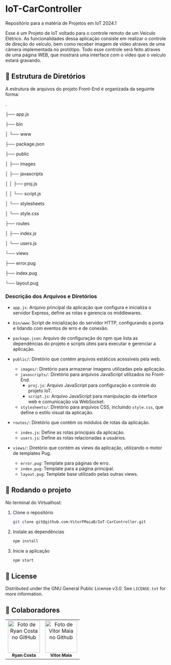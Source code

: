 <a name="readme-top"></a>

# IoT-CarController
Repositório para a matéria de Projetos em IoT 2024.1

Esse é um Projeto de IoT voltado para o controle remoto de um Veículo Elétrico. As funcionalidades dessa aplicação consiste em realizar o controle de direção do veículo, bem como receber imagem de vídeo atraves de uma câmera implementada no protótipo. Todo esse controle será feito atraves de uma página WEB, que mostrará uma interface com o vídeo que o veículo estará gravando. 
   
## :file_folder: Estrutura de Diretórios

A estrutura de arquivos do projeto Front-End é organizada da seguinte forma:

.

├── app.js

├── bin

│ └── www

├── package.json

├── public

│ ├── images

│ ├── javascripts

│ │ ├── proj.js

│ │ └── script.js

│ └── stylesheets

│ └── style.css

├── routes

│ ├── index.js

│ └── users.js

└── views

├── error.pug

├── index.pug

└── layout.pug


### Descrição dos Arquivos e Diretórios

- `app.js`: Arquivo principal da aplicação que configura e inicializa o servidor Express, define as rotas e gerencia os middlewares.

- `bin/www`: Script de inicialização do servidor HTTP, configurando a porta e lidando com eventos de erro e de conexão.

- `package.json`: Arquivo de configuração do npm que lista as dependências do projeto e scripts úteis para executar e gerenciar a aplicação.

- `public/`: Diretório que contém arquivos estáticos acessíveis pela web.
  - `images/`: Diretório para armazenar imagens utilizadas pela aplicação.
  - `javascripts/`: Diretório para arquivos JavaScript utilizados no Front-End.
    - `proj.js`: Arquivo JavaScript para configuração e controle do projeto IoT.
    - `script.js`: Arquivo JavaScript para manipulação da interface web e comunicação via WebSocket.
  - `stylesheets/`: Diretório para arquivos CSS, incluindo `style.css`, que define o estilo visual da aplicação.

- `routes/`: Diretório que contém os módulos de rotas da aplicação.
  - `index.js`: Define as rotas principais da aplicação.
  - `users.js`: Define as rotas relacionadas a usuários.

- `views/`: Diretório que contém as views da aplicação, utilizando o motor de templates Pug.
  - `error.pug`: Template para páginas de erro.
  - `index.pug`: Template para a página principal.
  - `layout.pug`: Template base utilizado pelas outras views.


## :rocket: Rodando o projeto
No terminal do Virtualhost:

1. Clone o repositório
   ```sh
   git clone git@github.com:VitorFMaiaB/IoT-CarController.git
   ```
2. Instale as dependências
   ```cmd
   npm install
   ```
3. Inicie a aplicação
   ```cmd
   npm start
   ```
## :memo: License

Distributed under the GNU General Public License v3.0. See `LICENSE.txt` for more information.

## :handshake: Colaboradores
<table>
  <tr>
    <td align="center">
      <a href="https://github.com/ryan-costa01">
        <img src="https://avatars.githubusercontent.com/u/63657064?s=400&u=cae3d15c188ed977d1713fb373a5a42a145ae3ba&v=4" width="100px;" alt="Foto de Ryan Costa no GitHub"/><br>
        <sub>
          <b>Ryan Costa</b>
        </sub>
      </a>
    </td>
    <td align="center">
      <a href="https://github.com/VitorFMaiaB">
        <img src="https://avatars.githubusercontent.com/u/115305435?v=4" width="100px;" alt="Foto de Vitor Maia no Github"/><br>
        <sub>
          <b>Vitor Maia</b>
        </sub>
      </a>
    </td>
